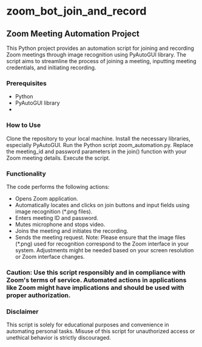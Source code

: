 # zoom_bot_join_and_record
## Zoom Meeting Automation Project
This Python project provides an automation script for joining and recording Zoom meetings through image recognition using PyAutoGUI library. The script aims to streamline the process of joining a meeting, inputting meeting credentials, and initiating recording.

### Prerequisites
 - Python
 - PyAutoGUI library
 - 
### How to Use
Clone the repository to your local machine.
Install the necessary libraries, especially PyAutoGUI.
Run the Python script zoom_automation.py.
Replace the meeting_id and password parameters in the join() function with your Zoom meeting details.
Execute the script.

### Functionality
The code performs the following actions:
- Opens Zoom application.
- Automatically locates and clicks on join buttons and input fields using image recognition (*.png files).
- Enters meeting ID and password.
- Mutes microphone and stops video.
- Joins the meeting and initiates the recording.
- Sends the meeting request.
Note: Please ensure that the image files (*.png) used for recognition correspond to the Zoom interface in your system. Adjustments might be needed based on your screen resolution or Zoom interface changes.

### Caution: Use this script responsibly and in compliance with Zoom's terms of service. Automated actions in applications like Zoom might have implications and should be used with proper authorization.

### Disclaimer
This script is solely for educational purposes and convenience in automating personal tasks. Misuse of this script for unauthorized access or unethical behavior is strictly discouraged.
